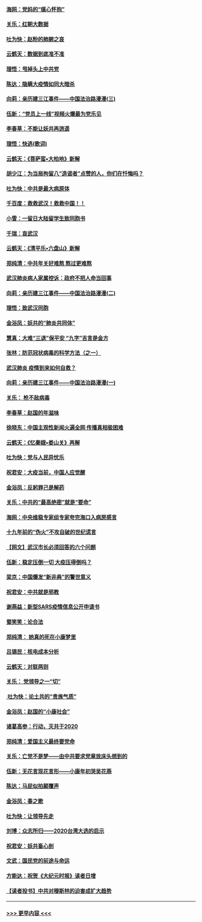 #### [海网：党妈的“瘟心怀抱”](../pages/nsc993/n11840740.md?t=02041644) 
#### [关乐：红朝大数据](../pages/nsc993/n11840675.md?t=02041644) 
#### [吐为快：赵粉的肺腑之哀](../pages/nsc993/n11840618.md?t=02041644) 
#### [云鹤天：数据到底准不准](../pages/nsc993/n11840325.md?t=02041644) 
#### [理悟：甩掉头上中共党](../pages/nsc993/n11838826.md?t=02041644) 
#### [陈达：隐瞒大疫情如同大暗杀](../pages/nsc993/n11838771.md?t=02041644) 
#### [向莉：亲历建三江事件——中国法治路漫漫(三)](../pages/nsc993/n11831825.md?t=02041644) 
#### [伍新：“党员上一线”视频火爆最为党乐见](../pages/nsc993/n11838200.md?t=02041644) 
#### [李春草：不能让妖共再逍遥](../pages/nsc993/n11838102.md?t=02041644) 
#### [理悟：快逃(歌词)](../pages/nsc993/n11838083.md?t=02041644) 
#### [云鹤天：《菩萨蛮▪大柏地》新解](../pages/nsc993/n11838059.md?t=02041644) 
#### [胡少江：为当局拘留八“造谣者”点赞的人，你们在忏悔吗？](../pages/nsc993/n11836801.md?t=02041644) 
#### [吐为快：中共是最大病原体](../pages/nsc993/n11836748.md?t=02041644) 
#### [千百度：救救武汉！救救中国！！](../pages/nsc993/n11836145.md?t=02041644) 
#### [小雪：一留日大陆留学生致同胞书](../pages/nsc993/n11834624.md?t=02041644) 
#### [千瑞：哀武汉](../pages/nsc993/n11833647.md?t=02041644) 
#### [云鹤天：《清平乐▪六盘山》新解](../pages/nsc993/n11833611.md?t=02041644) 
#### [郑纯清：中共年关好难熬 熬过更难熬](../pages/nsc993/n11833489.md?t=02041644) 
#### [武汉肺炎病人家属控诉：政府不把人命当回事](../pages/nsc993/n11833205.md?t=02041644) 
#### [向莉：亲历建三江事件——中国法治路漫漫(二)](../pages/nsc993/n11829102.md?t=02041644) 
#### [理悟：致武汉同胞](../pages/nsc993/n11831522.md?t=02041644) 
#### [金浴凤：妖共的“肺炎共同体”](../pages/nsc993/n11829448.md?t=02041644) 
#### [慧真：大难“三退”保平安 “九字”吉言是金方](../pages/nsc993/n11829501.md?t=02041644) 
#### [张林：防范冠状病毒的科学方法（之一）](../pages/nsc993/n11828618.md?t=02041644) 
#### [武汉肺炎 疫情到来如何自救？](../pages/nsc993/n11827632.md?t=02041644) 
#### [向莉：亲历建三江事件——中国法治路漫漫(一)](../pages/nsc993/n11827190.md?t=02041644) 
#### [关乐： 枪不敌病毒](../pages/nsc993/n11826746.md?t=02041644) 
#### [李春草：赵国的年滋味](../pages/nsc993/n11826321.md?t=02041644) 
#### [徐晓东：中国主观性新闻火遍全网 传播真相极困难](../pages/nsc993/n11826508.md?t=02041644) 
#### [云鹤天：《忆秦娥▪娄山关》再解](../pages/nsc993/n11824682.md?t=02041644) 
#### [吐为快：党与人民异忧乐](../pages/nsc993/n11824660.md?t=02041644) 
#### [祝君安：大疫当前，中国人应觉醒](../pages/nsc993/n11821946.md?t=02041644) 
#### [金浴凤：反躬罪己是解药](../pages/nsc993/n11820280.md?t=02041644) 
#### [关乐：中共的“最高绝密”就是“要命”](../pages/nsc993/n11816946.md?t=02041644) 
#### [海网：中央维稳专家组专家夸完海口入病房感言](../pages/nsc993/n11815138.md?t=02041644) 
#### [十九年前的“伪火”不攻自破的世纪谎言](../pages/nsc993/n11813238.md?t=02041644) 
#### [【网文】武汉市长必须回答的六个问题](../pages/nsc993/n11813848.md?t=02041644) 
#### [伍新：稳定压倒一切 大疫压得倒吗？](../pages/nsc993/n11812634.md?t=02041644) 
#### [梁京：中国爆发“新非典”的警世意义](../pages/nsc993/n11812554.md?t=02041644) 
#### [祝君安：中共就是邪教](../pages/nsc993/n11812431.md?t=02041644) 
#### [谢燕益：新型SARS疫情信息公开申请书](../pages/nsc993/n11808840.md?t=02041644) 
#### [蜀笑笑：论合法](../pages/nsc993/n11808064.md?t=02041644) 
#### [郑纯清： 她真的死在小康梦里](../pages/nsc993/n11806623.md?t=02041644) 
#### [吕锡民：核电成本分析](../pages/nsc993/n11806284.md?t=02041644) 
#### [云鹤天：对联两则](../pages/nsc993/n11805957.md?t=02041644) 
#### [关乐： 党领导之一“切”](../pages/nsc993/n11804505.md?t=02041644) 
#### [ 吐为快：论土共的“贵族气质”](../pages/nsc993/n11804490.md?t=02041644) 
#### [金浴凤：赵国的“小康社会”](../pages/nsc993/n11804452.md?t=02041644) 
#### [诸葛高参：行动，灭共于2020](../pages/nsc993/n11804120.md?t=02041644) 
#### [郑纯清：爱国主义最终要党命](../pages/nsc993/n11802197.md?t=02041644) 
#### [关乐：亡党不是梦——由中共要求党章放床头想到的](../pages/nsc993/n11802156.md?t=02041644) 
#### [伍新：无花言现花言形——小康年初哭吴花燕](../pages/nsc993/n11800044.md?t=02041644) 
#### [陈达：马屁似拍颠覆声](../pages/nsc993/n11800010.md?t=02041644) 
#### [金浴凤：春之歌](../pages/nsc993/n11797687.md?t=02041644) 
#### [吐为快：让领导先走](../pages/nsc993/n11797512.md?t=02041644) 
#### [刘博：众志所归——2020台湾大选的启示](../pages/nsc993/n11796878.md?t=02041644) 
#### [祝君安：妖共畜心剖](../pages/nsc993/n11794273.md?t=02041644) 
#### [文武：国民党的前途与命运](../pages/nsc993/n11794198.md?t=02041644) 
#### [方能达：祝贺《大纪元时报》读者日增](../pages/nsc993/n11793807.md?t=02041644) 
#### [【读者投书】中共对穆斯林的迫害成扩大趋势](../pages/nsc993/n11791371.md?t=02041644) 

----
#### [ >>> 更早内容 <<< ](../indexes/nsc993-earlier.md)
